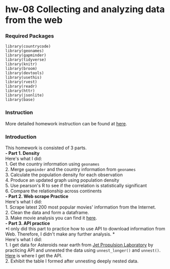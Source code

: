 # hw-08 Collecting and analyzing data from the web
### Required Packages
```
library(countrycode)
library(geonames)
library(gapminder)
library(tidyverse)
library(knitr)
library(broom)
library(devtools)
library(usethis)
library(rvest)
library(readr)
library(httr)
library(jsonlite)
library(base)

```
### Instruction
More detailed homework instruction can be found at [here](https://cfss.uchicago.edu/homework/webdata/).

### Introduction
This homework is consisted of 3 parts.
<br/>**- Part 1. Density**
<br/>Here's what I did:
<br/>1. Get the country information using `geonames` 
<br/>2. Merge `gapminder` and the country information from `geonames`
<br/>3. Calculate the population density for each observation
<br/>4. Produce an updated graph using population density
<br/>5. Use pearson's R to see if the correlation is statistically significant
<br/>6. Compare the relationship across continents
<br/>**- Part 2. Web scrape Practice**
<br/>Here's what I did:
<br/>1. Scrape latest 200 most popular movies' information from the Internet.
<br/>2. Clean the data and form a dataframe. 
<br/>3. Make movie analysis you can find it [here](https://github.com/JunyouC/hw08/blob/main/Part2_Webscrape_Practice_MovieAnalysis.md).
<br/>**- Part 3. API practice**
<br/>*I only did this part to practice how to use API to download information from Web. Therefore, I didn't make any further analysis. *
<br/>Here's what I did:
<br/>1. I get data for Asteroids near earth from [Jet Propulsion Laboratory](https://www.jpl.nasa.gov/) by practicing API and unnested the data using `unnest_longer()` and `unnest()`.
[Here](https://ssd-api.jpl.nasa.gov/doc/cad.html) is where I get the API.
<br/>2. Exhibit the table I formed after unnesting deeply nested data. 

